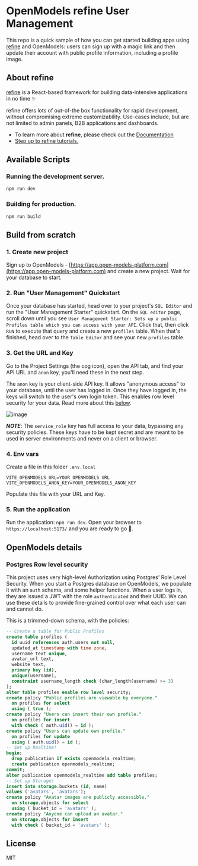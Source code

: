 # OpenModels refine User Management

This repo is a quick sample of how you can get started building apps using [refine](https://github.com/refinedev/refine) and OpenModels: users can sign up with a magic link and then update their account with public profile information, including a profile image.



## About refine

[refine](https://github.com/refinedev/refine) is a React-based framework for building data-intensive applications in no time ✨

refine offers lots of out-of-the box functionality for rapid development, without compromising extreme customizability. Use-cases include, but are not limited to admin panels, B2B applications and dashboards.


- To learn more about **refine**, please check out the [Documentation](https://refine.dev/docs)
- [Step up to refine tutorials.](https://refine.dev/docs/tutorial/introduction/index/)

## Available Scripts
### Running the development server.

```bash
npm run dev
```

### Building for production.

```bash
npm run build
```


## Build from scratch

### 1. Create new project

Sign up to OpenModels - [https://app.open-models-platform.com](https://app.open-models-platform.com) and create a new project. Wait for your database to start.

### 2. Run "User Management" Quickstart

Once your database has started, head over to your project's `SQL Editor` and run the "User Management Starter" quickstart. On the `SQL editor` page, scroll down until you see `User Management Starter: Sets up a public Profiles table which you can access with your API`. Click that, then click `RUN` to execute that query and create a new `profiles` table. When that's finished, head over to the `Table Editor` and see your new `profiles` table.

### 3. Get the URL and Key

Go to the Project Settings (the cog icon), open the API tab, and find your API URL and `anon` key, you'll need these in the next step.

The `anon` key is your client-side API key. It allows "anonymous access" to your database, until the user has logged in. Once they have logged in, the keys will switch to the user's own login token. This enables row level security for your data. Read more about this [below](#postgres-row-level-security).

![image](https://user-images.githubusercontent.com/10214025/88916245-528c2680-d298-11ea-8a71-708f93e1ce4f.png)

**_NOTE_**: The `service_role` key has full access to your data, bypassing any security policies. These keys have to be kept secret and are meant to be used in server environments and never on a client or browser.

### 4. Env vars

Create a file in this folder `.env.local`

```
VITE_OPENMODELS_URL=YOUR_OPENMODELS_URL
VITE_OPENMODELS_ANON_KEY=YOUR_OPENMODELS_ANON_KEY
```

Populate this file with your URL and Key.

### 5. Run the application

Run the application: `npm run dev`. Open your browser to `https://localhost:5173/` and you are ready to go 🚀.

## OpenModels details

### Postgres Row level security

This project uses very high-level Authorization using Postgres' Role Level Security.
When you start a Postgres database on OpenModels, we populate it with an `auth` schema, and some helper functions.
When a user logs in, they are issued a JWT with the role `authenticated` and their UUID.
We can use these details to provide fine-grained control over what each user can and cannot do.

This is a trimmed-down schema, with the policies:

```sql
-- Create a table for Public Profiles
create table profiles (
  id uuid references auth.users not null,
  updated_at timestamp with time zone,
  username text unique,
  avatar_url text,
  website text,
  primary key (id),
  unique(username),
  constraint username_length check (char_length(username) >= 3)
);
alter table profiles enable row level security;
create policy "Public profiles are viewable by everyone."
  on profiles for select
  using ( true );
create policy "Users can insert their own profile."
  on profiles for insert
  with check ( auth.uid() = id );
create policy "Users can update own profile."
  on profiles for update
  using ( auth.uid() = id );
-- Set up Realtime!
begin;
  drop publication if exists openmodels_realtime;
  create publication openmodels_realtime;
commit;
alter publication openmodels_realtime add table profiles;
-- Set up Storage!
insert into storage.buckets (id, name)
values ('avatars', 'avatars');
create policy "Avatar images are publicly accessible."
  on storage.objects for select
  using ( bucket_id = 'avatars' );
create policy "Anyone can upload an avatar."
  on storage.objects for insert
  with check ( bucket_id = 'avatars' );
```



## License

MIT

